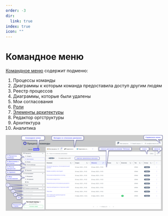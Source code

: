 ```yaml
---
order: -3
dir:
  link: true
index: true
icon: ""
---
```


# Командное меню

[Командное  меню](../0_home-page/command_menu.html) содержит подменю:
  1) Процессы команды
  2) Диаграммы к которым команда предоставила доступ другим людям
  3) Реестр процессов
  4) Диаграммы, которые были удалены
  5) Мои согласования
  6) [Роли](../4_assignees.html)
  7) [Элементы архитектуры](../5_elements-architecture/)
  8) Редактор оргструктуры
  9) Архитектура
  10) Аналитика

![image](main_command-menu.png)